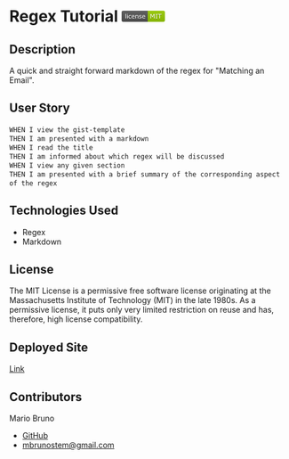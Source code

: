 # Regex Tutorial ![License](./assets/LicenseMIT.png)

## Description
A quick and straight forward markdown of the regex for "Matching an Email".

## User Story
```
WHEN I view the gist-template
THEN I am presented with a markdown
WHEN I read the title
THEN I am informed about which regex will be discussed
WHEN I view any given section
THEN I am presented with a brief summary of the corresponding aspect of the regex
```

## Technologies Used
- Regex
- Markdown

## License
The MIT License is a permissive free software license originating at the Massachusetts Institute of Technology (MIT) in the late 1980s. As a permissive license, it puts only very limited restriction on reuse and has, therefore, high license compatibility.

## Deployed Site
[Link](https://raw.githubusercontent.com/MBrunoStem/regex-tutorial/main/gist-template.md)

## Contributors
Mario Bruno
* [GitHub](https://github.com/MBrunoStem)
* mbrunostem@gmail.com